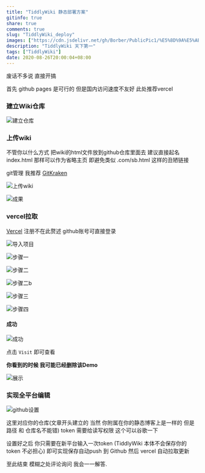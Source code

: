 ```yaml
---
title: "TiddlyWiki 静态部署方案"
gitinfo: true
share: true
comments: true
slug: "TiddlyWiki_deploy"
images: ["https://cdn.jsdelivr.net/gh/Borber/PublicPic1/%E5%8D%9A%E5%AE%A2%E5%9B%AD/wolai/wolai.png"] 
description: "TiddlyWiki 天下第一"
tags: ["TiddlyWiki"]
date: 2020-08-26T20:00:04+08:00
---
```


废话不多说 直接开搞

首先 github pages 是可行的 但是国内访问速度不友好 此处推荐vercel

### 建立Wiki仓库

![建立仓库](https://cdn.jsdelivr.net/gh/Borber/PublicPic1@master/teach/TiddlyWiki/1.png "建立仓库")



### 上传wiki

不管你以什么方式 把wiki的html文件放到github仓库里面去  建议直接起名 index.html 那样可以作为省略主页 即避免类似 .com/sb.html 这样的丑陋链接

git管理 我推荐 [GitKraken](https://www.gitkraken.com/)

![上传wiki](https://cdn.jsdelivr.net/gh/Borber/PublicPic1@master/teach/TiddlyWiki/2.png "上传wiki")

![成果](https://cdn.jsdelivr.net/gh/Borber/PublicPic1@master/teach/TiddlyWiki/3.png "成果")

### vercel拉取

[Vercel](https://vercel.com/) 注册不在此赘述 github账号可直接登录

![导入项目](https://cdn.jsdelivr.net/gh/Borber/PublicPic1@master/teach/TiddlyWiki/4.png "导入项目")

![步骤一](https://cdn.jsdelivr.net/gh/Borber/PublicPic1@master/teach/TiddlyWiki/5.png "步骤一")

![步骤二](https://cdn.jsdelivr.net/gh/Borber/PublicPic1@master/teach/TiddlyWiki/6.png "步骤二a")

![](https://cdn.jsdelivr.net/gh/Borber/PublicPic1@master/teach/TiddlyWiki/7.png "步骤二b")

![步骤三](https://cdn.jsdelivr.net/gh/Borber/PublicPic1@master/teach/TiddlyWiki/8.png "步骤三")

![步骤四](https://cdn.jsdelivr.net/gh/Borber/PublicPic1@master/teach/TiddlyWiki/9.png "步骤四")



#### 成功



![成功](https://cdn.jsdelivr.net/gh/Borber/PublicPic1@master/teach/TiddlyWiki/10.png "成功")

点击 `Visit` 即可查看

**你看到的时候 我可能已经删除该Demo**

![展示](https://cdn.jsdelivr.net/gh/Borber/PublicPic1@master/teach/TiddlyWiki/11.png "展示")

### 实现全平台编辑

![github设置](https://cdn.jsdelivr.net/gh/Borber/PublicPic1@master/teach/TiddlyWiki/12.png "github设置")



这里对应你的仓库(文章开头建立的 当然 你附属在你的静态博客上是一样的 但是 路径 和 仓库名不能错) token 需要给读写权限 这个可以谷歌一下

设置好之后 你只需要在新平台输入一次token (TiddlyWiki 本体不会保存你的token 不必担心) 即可实现保存自动push 到 Github 然后 vercel 自动拉取更新

至此结束 模糊之处评论询问 我会一一解答.